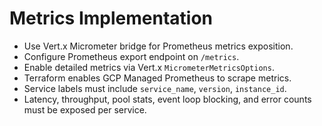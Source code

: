 # Metrics Implementation

* Use Vert.x Micrometer bridge for Prometheus metrics exposition.
* Configure Prometheus export endpoint on `/metrics`.
* Enable detailed metrics via Vert.x `MicrometerMetricsOptions`.
* Terraform enables GCP Managed Prometheus to scrape metrics.
* Service labels must include `service_name`, `version`, `instance_id`.
* Latency, throughput, pool stats, event loop blocking, and error counts must be exposed per service.
